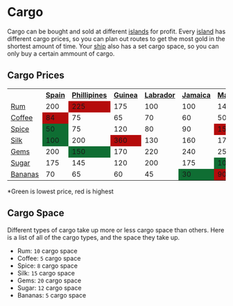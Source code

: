 # Cargo

Cargo can be bought and sold at different [islands](pages/islands.md) for profit. Every [island](pages/islands.md) has different cargo prices, so you can plan out routes to get the most gold in the shortest amount of time. Your [ship](pages/ships.md) also has a set cargo space, so you can only buy a certain ammount of cargo.

## Cargo Prices

<table class="cargo-table">
    <tbody>
        <tr>
            <th></th>
            <th><a href="#/pages/islands/spain.md">Spain</a></th>
            <th><a href="#/pages/islands/phillipines.md" title="Phillipines">Phillipines</a></th>
            <th><a href="#/pages/islands/guinea.md" title="Guinea">Guinea</a></th>
            <th><a href="#/pages/islands/labrador.md" title="Labrador">Labrador</a></th>
            <th><a href="#/pages/islands/jamaica.md" title="Jamaica">Jamaica</a></th>
            <th><a href="#/pages/islands/malaysia.md" title="Malaysia">Malaysia</a></th>
            <th><a href="#/pages/islands/cuba.md" title="Cuba">Cuba</a></th>
            <th><a href="#/pages/islands/barabados.md" title="Barabados">Barabados</a></th>
            <th><a href="#/pages/islands/brazil.md" title="Brazil">Brazil</a></th>
            <th><a href="#/pages/islands/taiwin.md" title="Taiwin">Taiwan</a></th>
        </tr>
        <tr>
            <td><a href="#/pages/cargo/rum.md" title="Rum">Rum</a></td>
            <td>200</td>
            <td style="background:#b50b0b;">225</td>
            <td>175</td>
            <td>100</td>
            <td>100</td>
            <td>145</td>
            <td style="background:#0f6e33;">75</td>
            <td>90</td>
            <td>120</td>
            <td>90</td>
        </tr>
        <tr>
            <td><a href="#/pages/cargo/coffee.md" title="Coffee">Coffee</a></td>
            <td style="background:#b50b0b;">84</td>
            <td>75</td>
            <td>65</td>
            <td>70</td>
            <td>60</td>
            <td>50</td>
            <td>55</td>
            <td>35</td>
            <td style="background:#0f6e33;">30</td>
            <td>45</td>
        </tr>
        <tr>
            <td><a href="#/pages/cargo/spice.md" title="Spice">Spice</a></td>
            <td style="background:#0f6e33;">50</td>
            <td>75</td>
            <td>120</td>
            <td>80</td>
            <td>90</td>
            <td style="background:#b50b0b;">150</td>
            <td>75</td>
            <td>100</td>
            <td>120</td>
            <td style="background:#0f6e33;">50</td>
        </tr>
        <tr>
            <td><a href="#/pages/cargo/silk.md" title="Silk">Silk</a></td>
            <td style="background:#0f6e33;">100</td>
            <td>200</td>
            <td style="background:#b50b0b;">360</td>
            <td>130</td>
            <td>160</td>
            <td>175</td>
            <td>175</td>
            <td>250</td>
            <td>330</td>
            <td>300</td>
        </tr>
        <tr>
            <td><a href="#/pages/cargo/gems.md" title="Gems">Gems</a></td>
            <td>200</td>
            <td style="background:#0f6e33;">150</td>
            <td>170</td>
            <td>220</td>
            <td>240</td>
            <td>250</td>
            <td>300</td>
            <td>400</td>
            <td>500</td>
            <td style="background:#b50b0b;">600</td>
        </tr>
        <tr>
            <td><a href="#/pages/cargo/sugar.md" title="Sugar">Sugar</a></td>
            <td>175</td>
            <td>145</td>
            <td>120</td>
            <td>200</td>
            <td>175</td>
            <td style="background:#0f6e33;">100</td>
            <td>250</td>
            <td>150</td>
            <td>200</td>
            <td style="background:#b50b0b;">300</td>
        </tr>
        <tr>
            <td><a href="#/pages/cargo/bananas.md" title="Bananas">Bananas</a></td>
            <td>70</td>
            <td>65</td>
            <td>60</td>
            <td>45</td>
            <td style="background:#0f6e33;">30</td>
            <td style="background:#b50b0b;">90</td>
            <td>45</td>
            <td>45</td>
            <td>85</td>
            <td>80</td>
        </tr>
    </tbody>
</table>
*Green is lowest price, red is highest

## Cargo Space

Different types of cargo take up more or less cargo space than others. Here is a list of all of the cargo types, and the space they take up.

- Rum: `10` cargo space
- Coffee: `5` cargo space
- Spice: `8` cargo space
- Silk: `15` cargo space
- Gems: `20` cargo space
- Sugar: `12` cargo space
- Bananas: `5` cargo space
